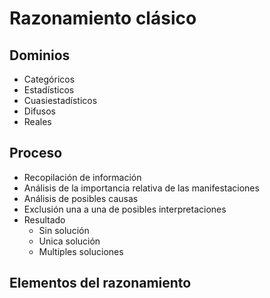 # Razonamiento clásico
## Dominios
- Categóricos
- Estadísticos
- Cuasiestadísticos
- Difusos
- Reales

## Proceso
- Recopilación de información
- Análisis de la importancia relativa de las manifestaciones
- Análisis de posibles causas
- Exclusión una a una de posibles interpretaciones
- Resultado
	- Sin solución
	- Unica solución
	- Multiples soluciones

## Elementos del razonamiento